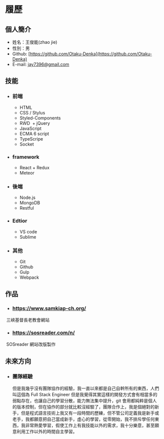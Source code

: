 # 履歷

## 個人簡介

* 姓名：王俊能(zhao jie)
* 性別：男
* Github: [https://github.com/Otaku-Denka](https://github.com/Otaku-Denka)
* E-mail: jay7396@gmail.com

## 技能

* ### 前端
  + HTML
  + CSS / Stylus
  + Styled-Components
  + RWD
  + jQuery
  + JavaScript
  + ECMA 6 script
  + TypeScripe
  + Socket

* ### framework
  + React + Redux
  + Meteor

* ### 後端
  + Node.js
  + MongoDB
  + Restful

* ### Edtior
  + VS code
  + Sublime

* ### 其他
  + Git
  + Github
  + Gulp
  + Webpack
  
## 作品
* ### https://www.samkiap-ch.org/
  
  三峽基督長老教會網站
  
* ### https://sosreader.com/n/

  SOSreader 網站改版製作
      
      
## 未來方向

* ### 團隊經驗

    但是我幾乎沒有團隊協作的經驗，我一直以來都是自己自幹所有的東西，人們叫這個為 Full Stack Engineer 但是我覺得其實這樣的開發方式會有相當多的弱點存在，也讓自己的學習分散，能力無法集中提升，git 會用都純粹是個人的版本控制，但在協作的部分就比較沒經驗了，團隊合作上，我是個絕對的新手，但是程式語言技術上我又有一段時間的歷練，但不管公司定義我是新手或老手，我都願意把自己當成新手，虛心的學習，從零開始，我不排斥學任何東西，我非常熱愛學習，假使工作上有我技能以外的需求，我十分樂意，甚至願意利用工作以外的時間自主學習。




